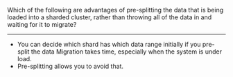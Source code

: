 Which of the following are advantages of pre-splitting the data that is being loaded into a sharded cluster, rather than throwing all of the data in and waiting for it to migrate?

----

* You can decide which shard has which data range initially if you pre-split the data Migration takes time, especially when the system is under load.
* Pre-splitting allows you to avoid that.
